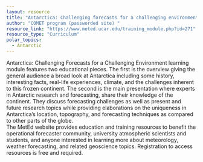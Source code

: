 ```yaml
---
layout: resource
title: "Antarctica: Challenging forecasts for a challenging environment "
author: "COMET program (passworded site) "
resource_link: "https://www.meted.ucar.edu/training_module.php?id=271"
resource_type: "Curriculum"
polar_topics:
  - Antarctic
---
```


Antarctica: Challenging Forecasts for a Challenging Environment learning module features two educational pieces. The first is the overview giving the general audience a broad look at Antarctica including some history, interesting facts, real-life experiences, climate, and the challenges inherent to this frozen continent. The second is the main presentation where experts in Antarctic research and forecasting, share their knowledge of the continent. They discuss forecasting challenges as well as present and future research topics while providing elaborations on the uniqueness in Antarctica’s location, topography, and forecasting techniques as compared to other parts of the globe.  
The MetEd website provides education and training resources to benefit the operational forecaster community, university atmospheric scientists and students, and anyone interested in learning more about meteorology, weather forecasting, and related geoscience topics.  Registration to access resources is free and required.
